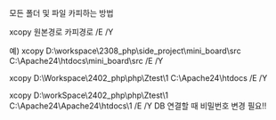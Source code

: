 모든 폴더 및 파일 카피하는 방법


xcopy 원본경로 카피경로 /E /Y


예) xcopy D:\workspace\2308_php\side_project\mini_board\src C:\Apache24\htdocs\mini_board\src /E /Y



<!-- 학원 -->
xcopy D:\Workspace\2402_php\php\Ztest\1 C:\Apache24\htdocs /E /Y
<!-- 집 -->
xcopy D:\workSpace\2402_php\php\Ztest\1 C:\Apache24\Apache24\htdocs\1 /E /Y
DB 연결할 때 비밀번호 변경 필요!!
